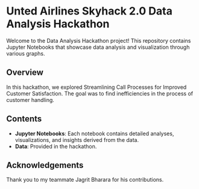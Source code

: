 # Unted Airlines Skyhack 2.0 Data Analysis Hackathon

Welcome to the Data Analysis Hackathon project! This repository contains Jupyter Notebooks that showcase data analysis and visualization through various graphs.

## Overview

In this hackathon, we explored Streamlining Call Processes for Improved Customer Satisfaction. The goal was to find inefficiencies in the process of customer handling.

## Contents

- **Jupyter Notebooks**: Each notebook contains detailed analyses, visualizations, and insights derived from the data.
- **Data**: Provided in the hackathon.


## Acknowledgements

Thank you to my teammate Jagrit Bharara for his contributions.

